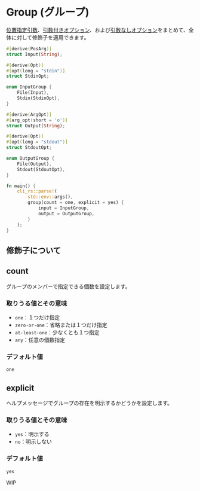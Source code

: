# Group (グループ)

[位置指定引数](./01-pos-arg.md)、[引数付きオプション](./02-opt-arg.md)、および[引数なしオプション](./03-opt.md)をまとめて、全体に対して修飾子を適用できます。

```rust
#[derive(PosArg)]
struct Input(String);

#[derive(Opt)]
#[opt(long = "stdin")]
struct StdinOpt;

enum InputGroup {
    File(Input),
    Stdin(StdinOpt),
}

#[derive(ArgOpt)]
#[arg_opt(short = 'o')]
struct Output(String);

#[derive(Opt)]
#[opt(long = "stdout")]
struct StdoutOpt;

enum OutputGroup {
    File(Output),
    Stdout(StdoutOpt),
}

fn main() {
    cli_rs::parse!(
        std::env::args(),
        group(count = one, explicit = yes) {
            input = InputGroup,
            output = OutputGroup,
        }
    );
}
```

## 修飾子について

## count

グループのメンバーで指定できる個数を設定します。

### 取りうる値とその意味

- `one`：１つだけ指定
- `zero-or-one`：省略または１つだけ指定
- `at-least-one`：少なくとも１つ指定
- `any`：任意の個数指定

### デフォルト値

`one`

## explicit

ヘルプメッセージでグループの存在を明示するかどうかを設定します。

### 取りうる値とその意味

- `yes`：明示する
- `no`：明示しない

### デフォルト値

`yes`

WIP
